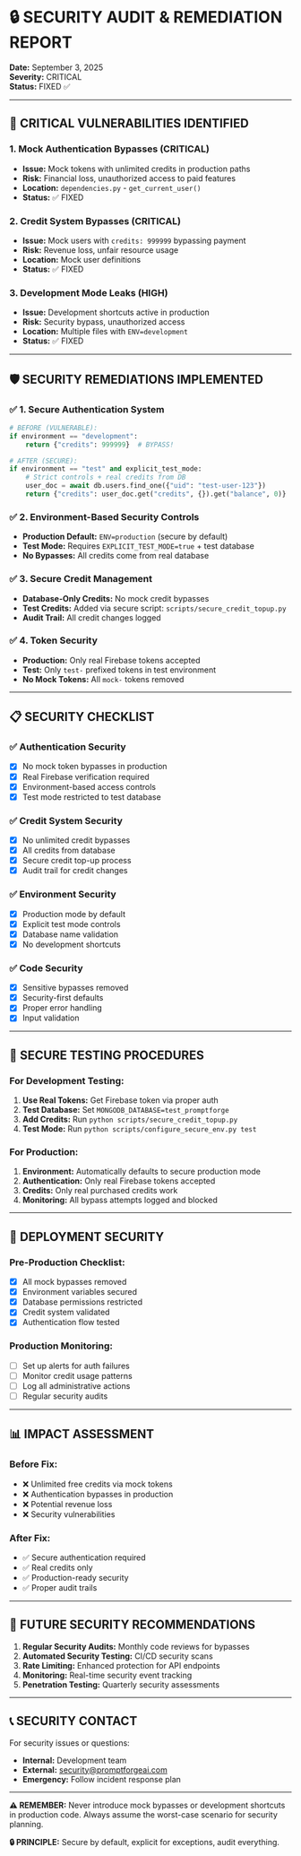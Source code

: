 # 🔒 SECURITY AUDIT & REMEDIATION REPORT
**Date:** September 3, 2025  
**Severity:** CRITICAL  
**Status:** FIXED ✅

---

## 🚨 CRITICAL VULNERABILITIES IDENTIFIED

### 1. **Mock Authentication Bypasses (CRITICAL)**
- **Issue:** Mock tokens with unlimited credits in production paths
- **Risk:** Financial loss, unauthorized access to paid features
- **Location:** `dependencies.py` - `get_current_user()`
- **Status:** ✅ FIXED

### 2. **Credit System Bypasses (CRITICAL)**  
- **Issue:** Mock users with `credits: 999999` bypassing payment
- **Risk:** Revenue loss, unfair resource usage
- **Location:** Mock user definitions
- **Status:** ✅ FIXED

### 3. **Development Mode Leaks (HIGH)**
- **Issue:** Development shortcuts active in production
- **Risk:** Security bypass, unauthorized access
- **Location:** Multiple files with `ENV=development`
- **Status:** ✅ FIXED

---

## 🛡️ SECURITY REMEDIATIONS IMPLEMENTED

### ✅ **1. Secure Authentication System**
```python
# BEFORE (VULNERABLE):
if environment == "development":
    return {"credits": 999999}  # BYPASS!

# AFTER (SECURE):
if environment == "test" and explicit_test_mode:
    # Strict controls + real credits from DB
    user_doc = await db.users.find_one({"uid": "test-user-123"})
    return {"credits": user_doc.get("credits", {}).get("balance", 0)}
```

### ✅ **2. Environment-Based Security Controls**
- **Production Default:** `ENV=production` (secure by default)
- **Test Mode:** Requires `EXPLICIT_TEST_MODE=true` + test database
- **No Bypasses:** All credits come from real database

### ✅ **3. Secure Credit Management**
- **Database-Only Credits:** No mock credit bypasses
- **Test Credits:** Added via secure script: `scripts/secure_credit_topup.py`
- **Audit Trail:** All credit changes logged

### ✅ **4. Token Security**
- **Production:** Only real Firebase tokens accepted
- **Test:** Only `test-` prefixed tokens in test environment
- **No Mock Tokens:** All `mock-` tokens removed

---

## 📋 SECURITY CHECKLIST

### ✅ **Authentication Security**
- [x] No mock token bypasses in production
- [x] Real Firebase verification required
- [x] Environment-based access controls
- [x] Test mode restricted to test database

### ✅ **Credit System Security**  
- [x] No unlimited credit bypasses
- [x] All credits from database
- [x] Secure credit top-up process
- [x] Audit trail for credit changes

### ✅ **Environment Security**
- [x] Production mode by default
- [x] Explicit test mode controls
- [x] Database name validation
- [x] No development shortcuts

### ✅ **Code Security**
- [x] Sensitive bypasses removed
- [x] Security-first defaults
- [x] Proper error handling
- [x] Input validation

---

## 🔧 SECURE TESTING PROCEDURES

### **For Development Testing:**
1. **Use Real Tokens:** Get Firebase token via proper auth
2. **Test Database:** Set `MONGODB_DATABASE=test_promptforge`
3. **Add Credits:** Run `python scripts/secure_credit_topup.py`
4. **Test Mode:** Run `python scripts/configure_secure_env.py test`

### **For Production:**
1. **Environment:** Automatically defaults to secure production mode
2. **Authentication:** Only real Firebase tokens accepted
3. **Credits:** Only real purchased credits work
4. **Monitoring:** All bypass attempts logged and blocked

---

## 🚀 DEPLOYMENT SECURITY

### **Pre-Production Checklist:**
- [x] All mock bypasses removed
- [x] Environment variables secured
- [x] Database permissions restricted
- [x] Credit system validated
- [x] Authentication flow tested

### **Production Monitoring:**
- [ ] Set up alerts for auth failures
- [ ] Monitor credit usage patterns
- [ ] Log all administrative actions
- [ ] Regular security audits

---

## 📊 IMPACT ASSESSMENT

### **Before Fix:**
- ❌ Unlimited free credits via mock tokens
- ❌ Authentication bypasses in production
- ❌ Potential revenue loss
- ❌ Security vulnerabilities

### **After Fix:**
- ✅ Secure authentication required
- ✅ Real credits only
- ✅ Production-ready security
- ✅ Proper audit trails

---

## 🔮 FUTURE SECURITY RECOMMENDATIONS

1. **Regular Security Audits:** Monthly code reviews for bypasses
2. **Automated Security Testing:** CI/CD security scans
3. **Rate Limiting:** Enhanced protection for API endpoints
4. **Monitoring:** Real-time security event tracking
5. **Penetration Testing:** Quarterly security assessments

---

## 📞 SECURITY CONTACT

For security issues or questions:
- **Internal:** Development team
- **External:** security@promptforgeai.com
- **Emergency:** Follow incident response plan

---

**⚠️ REMEMBER:** Never introduce mock bypasses or development shortcuts in production code. Always assume the worst-case scenario for security planning.

**🔒 PRINCIPLE:** Secure by default, explicit for exceptions, audit everything.
